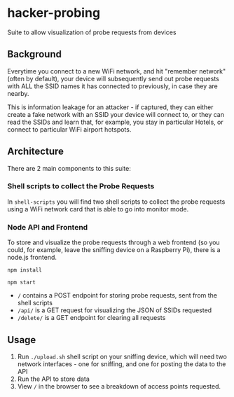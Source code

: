 # hacker-probing

Suite to allow visualization of probe requests from devices

## Background

Everytime you connect to a new WiFi network, and hit "remember network" (often by default), your device will subsequently send out probe requests with ALL the SSID names it has connected to previously, in case they are nearby.

This is information leakage for an attacker - if captured, they can either create a fake network with an SSID your device will connect to, or they can read the SSIDs and learn that, for example, you stay in particular Hotels, or connect to particular WiFi airport hotspots.

## Architecture

There are 2 main components to this suite:

### Shell scripts to collect the Probe Requests

In `shell-scripts` you will find two shell scripts to collect the probe requests using a WiFi network card that is able to go into monitor mode.

### Node API and Frontend

To store and visualize the probe requests through a web frontend (so you could, for example, leave the sniffing device on a Raspberry Pi), there is a node.js frontend.

`npm install`

`npm start`

* `/` contains a POST endpoint for storing probe requests, sent from the shell scripts
* `/api/` is a GET request for visualizing the JSON of SSIDs requested
* `/delete/` is a GET endpoint for clearing all requests

## Usage

1. Run `./upload.sh` shell script on your sniffing device, which will need two network interfaces - one for sniffing, and one for posting the data to the API
2. Run the API to store data
3. View `/` in the browser to see a breakdown of access points requested.
